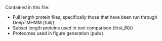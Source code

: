 Contained in this file:
 - Full length protein files, specifically those that have been run through DeepTMHMM (full/)
 - Subset length proteins used in tool comparison (first_60/)
 - Proteomes used in figure generation (pub/)